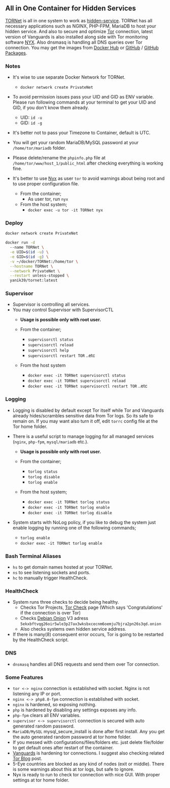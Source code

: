 ## All in One Container for Hidden Services

[TORNet](https://github.com/Yanik39/TORNet) is all in one system to work as [hidden-service](https://www.linuxjournal.com/content/tor-hidden-services). TORNet has all necessary applications such as NGINX, PHP-FPM, MariaDB to host your hidden service. 
And also to secure and optimize [Tor](https://2019.www.torproject.org/about/overview.html.en) connection, latest version of Vanguards is also installed along side with Tor monitoring software [NYX](https://nyx.torproject.org/). Also dnsmasq is handling all DNS queries over Tor connection. You may get the images from [Docker Hub](https://hub.docker.com/r/yanik39/tornet) or [GitHub](https://github.com/Yanik39/TORNet) / [GitHub Packages](https://github.com/Yanik39?tab=packages&repo_name=TORNet).


### Notes
  * It's wise to use separate Docker Network for TORNet.
    * `docker network create PrivateNet`
  
  * To avoid permission issues pass your UID and GID as ENV variable. Please run following commands at your terminal to get your UID and GID, if you don't know them already.
    * UID: `id -u`
    * GID: `id -g`
  
  * It's better not to pass your Timezone to Container, default is UTC.
  * You will get your random MariaDB/MySQL password at your `/home/tor/mariadb` folder.
  * Please delete/rename the `phpinfo.php` file at `/home/tor/www/host_1/public_html` after checking everything is working fine.
  * It's better to use [Nyx](https://nyx.torproject.org/) as user `tor` to avoid warnings about being root and to use proper configuration file.
    * From the container;
      * As user tor, run `nyx`
    * From the host system;
      * `docker exec -u tor -it TORNet nyx`

### Deploy

  ```bash
  docker network create PrivateNet
  
  docker run -d 
    --name TORNet \
    -e UID=$(id -u) \
    -e GID=$(id -g) \
    -v ~/docker/TORNet:/home/tor \
    --hostname TORNet \
    --network PrivateNet \
    --restart unless-stopped \  
    yanik39/tornet:latest
  ```
  
### Supervisor
  * Supervisor is controlling all services.
  * You may control Supervisor with SupervisorCTL
    * **Usage is possible only with root user.**
    * From the container;
      * `supervisorctl status`
      * `supervisorctl reload`
      * `supervisorctl help`
      * `supervisorctl restart TOR` ..etc
    
    * From the host system
      * `docker exec -it TORNet supervisorctl status`
      * `docker exec -it TORNet supervisorctl reload`
      * `docker exec -it TORNet supervisorctl restart TOR` ..etc

### Logging
  * Logging is disabled by default except Tor itself while Tor and Vanguards already hides/scrambles sensitive data from Tor logs. So its safe to remain on. If you may want also turn it off, edit `torrc` config file at the Tor home folder.
  * There is a useful script to manage logging for all managed services (`nginx`, `php-fpm`, `mysql/mariadb` etc.). 
    * **Usage is possible only with root user.**
    * From the container;    
      * `torlog status`
      * `torlog disable`
      * `torlog enable`
     
    * From the host system;
      * `docker exec -it TORNet torlog status`
      * `docker exec -it TORNet torlog enable`
      * `docker exec -it TORNet torlog disable`
  
  * System starts with NoLog policy, if you like to debug the system just enable logging by running one of the following commands; 
    * `torlog enable`
    * `docker exec -it TORNet torlog enable`

### Bash Terminal Aliases
  * `hs` to get domain names hosted at your TORNet.
  * `ns` to see listening sockets and ports.
  * `hc` to manually trigger HealthCheck.

### HealthCheck
  * System runs three checks to decide being healthy.
    * Checks Tor Projects, [Tor Check](https://check.torproject.org/) page (Which says 'Congratulations' if the connection is over Tor)
    * Checks [Debian Onion](https://onion.debian.org/) V3 adress `5ekxbftvqg26oir5wle3p27ax3wksbxcecnm6oemju7bjra2pn26s3qd.onion`
    * Also checks systems own hidden service address.
  * If there is many(8) consequent error occurs, Tor is going to be restarted by the HealthCheck script.

### DNS
  * `dnsmasq` handles all DNS requests and send them over Tor connection.

### Some Features
  * `tor <-> nginx` connection is established with socket. Nginx is not listening any IP or port.
  * `nginx <-> php8.0-fpm` connection is established with socket.
  * `nginx` is hardened, so exposing nothing.
  * `php` is hardened by disabling any settings exposes any info.
  * `php-fpm` clears all ENV variables.
  * `supervisor <-> supervisorctl` connection is secured with auto generated random password.
  * `MariaDB/MySQL` mysql_secure_install is done after first install. Any you get the auto generated random password at tor home folder.
  * If you messed with configurations/files/folders etc. just delete file/folder to get default ones after restart of the container.
  * [Vanguards](https://github.com/mikeperry-tor/vanguards) is hardening tor connections. I suggest also checking related [Tor Blog](https://blog.torproject.org/announcing-vanguards-add-onion-services) post.
  * 5-Eye countries are blocked as any kind of nodes (exit or middle). There is some warnings about this at tor logs, but safe to ignore.
  * Nyx is ready to run to check tor connection with nice GUI. With proper settings at tor home folder.
